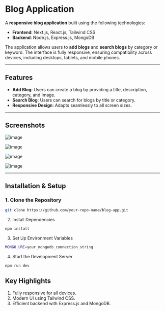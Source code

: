 # Blog Application

A **responsive blog application** built using the following technologies:  
- **Frontend**: Next.js, React.js, Tailwind CSS  
- **Backend**: Node.js, Express.js, MongoDB  

The application allows users to **add blogs** and **search blogs** by category or keyword. The interface is fully responsive, ensuring compatibility across devices, including desktops, tablets, and mobile phones.

---

## Features
- **Add Blog**: Users can create a blog by providing a title, description, category, and image.  
- **Search Blog**: Users can search for blogs by title or category.  
- **Responsive Design**: Adapts seamlessly to all screen sizes.  

---

## Screenshots  
![image](https://github.com/user-attachments/assets/1ea5b5a9-0eda-408e-a70f-f9c6bad958ce)

![image](https://github.com/user-attachments/assets/df0b2aae-4331-46f6-aea3-b664a66ab6b6)

![image](https://github.com/user-attachments/assets/e4b0f0cb-15e6-4ceb-9033-1bbfb0baf01b)

![image](https://github.com/user-attachments/assets/d32f96cb-61bc-4086-b88a-903395521120)


---

## Installation & Setup  

### 1. Clone the Repository  
```bash
git clone https://github.com/your-repo-name/blog-app.git
```

2. Install Dependencies
```bash
npm install
```

3. Set Up Environment Variables
```bash
MONGO_URI=your_mongodb_connection_string
```

4. Start the Development Server
```bash
npm run dev
```


## Key Highlights
1. Fully responsive for all devices.
2. Modern UI using Tailwind CSS.
3. Efficient backend with Express.js and MongoDB.
